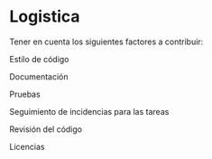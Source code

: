 # Logistica
Tener en cuenta los siguientes factores a contribuir:

Estilo de código

Documentación

Pruebas

Seguimiento de incidencias para las tareas

Revisión del código

Licencias
